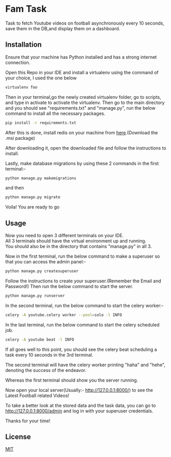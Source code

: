 # Fam Task

Task to fetch Youtube videos on football asynchronously every 10 seconds, save them in the DB,and display them on a dashboard.

## Installation
Ensure that your machine has Python installed and has a strong internet connection.

Open this Repo in your IDE and install a virtualenv using the command of your choice, I used the one below
```bash
virtualenv foo
```

Then in your terminal,go the newly created virtualenv folder, go to scripts, and type in activate to activate the virtualenv.
Then go to the main directory and you should see "requirements.txt" and "manage.py", run the below command to install all the necessary packages.

```bash
pip install -r requirements.txt
```
After this is done, install redis on your machine from [here](https://github.com/tporadowski/redis/releases).(Download the .msi package)

After downloading it, open the downloaded file and follow the instructions to install.


Lastly, make database migrations by using these 2 commands in the first terminal:-  
```bash
python manage.py makemigrations
```
and then  
```bash
python manage.py migrate
```

Voila! You are ready to go
## Usage
Now you need to open 3 different terminals on your IDE.  
All 3 terminals should have the virtual environment up and running.  
You should also be in the directory that contains "manage.py" in all 3.

Now in the first terminal, run the below command to make a superuser so that you can access the admin panel:-  
```bash
python manage.py createsuperuser
```
Follow the instructions to create your superuser.(Remember the Email and Password!)
Then run the below command to start the server.
```bash
python manage.py runserver
```

In the second terminal, run the below command to start the celery worker:-  
```bash
celery -A youtube.celery worker --pool=solo -l INFO
```

In the last terminal, run the below command to start the celery scheduled job.

```bash
celery -A youtube beat -l INFO
```
 If all goes well to this point, you should see the celery beat scheduling a task every 10 seconds in the 3rd terminal.

The second terminal will have the celery worker printing "haha" and "hehe", denoting the success of the endeavor.

Whereas the first terminal should show you the server running.

Now open your local server(Usually:- http://127.0.0.1:8000/) to see the Latest Football related Videos!

To take a better look at the stored data and the task data, you can go to http://127.0.0.1:8000/admin and log in with your superuser credentials.

Thanks for your time!
## License

[MIT](https://choosealicense.com/licenses/mit/)